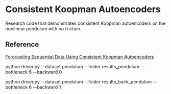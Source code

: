 # Consistent Koopman Autoencoders

Research code that demonstrates consistent Koopman autoencoders on the nonlinear pendulum with no friction.



##  Reference
[Forecasting Sequential Data Using Consistent Koopman Autoencoders](https://arxiv.org/pdf/2003.02236.pdf)

python driver.py --dataset pendulum --folder results_pendulum --bottleneck 6 --backward 0

python driver.py --dataset pendulum --folder results_back_pendulum --bottleneck 6 --backward 1
